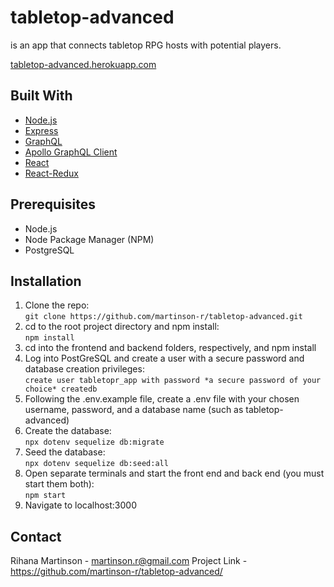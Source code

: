 # tabletop-advanced
is an app that connects tabletop RPG hosts with potential players.

[tabletop-advanced.herokuapp.com](https://tabletop-advanced.herokuapp.com/)

## Built With
* [Node.js](https://nodejs.org/en/)
* [Express](https://expressjs.com/)
* [GraphQL](https://graphql.org/)
* [Apollo GraphQL Client](https://apollographql.com)
* [React](https://reactjs.org/)
* [React-Redux](https://react-redux.js.org/)

## Prerequisites
* Node.js
* Node Package Manager (NPM)
* PostgreSQL

## Installation
1. Clone the repo:<br />
`git clone https://github.com/martinson-r/tabletop-advanced.git`
1. cd to the root project directory and npm install:<br />
`npm install`
1. cd into the frontend and backend folders, respectively, and npm install
1. Log into PostGreSQL and create a user with a secure password and database creation privileges:<br />
`create user tabletopr_app with password *a secure password of your choice* createdb`
1. Following the .env.example file, create a .env file with your chosen username, password, and a database name (such as tabletop-advanced)
1. Create the database:<br />
`npx dotenv sequelize db:migrate`
1. Seed the database:<br />
`npx dotenv sequelize db:seed:all`
1. Open separate terminals and start the front end and back end (you must start them both):<br />
`npm start`
1. Navigate to localhost:3000

## Contact
Rihana Martinson - martinson.r@gmail.com
Project Link - https://github.com/martinson-r/tabletop-advanced/
